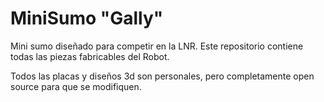 # MiniSumo "Gally"                   
Mini sumo diseñado para competir en la LNR.
Este repositorio contiene todas las piezas fabricables del Robot.

Todos las placas y diseños 3d son personales, pero completamente open source para que se modifiquen. 
